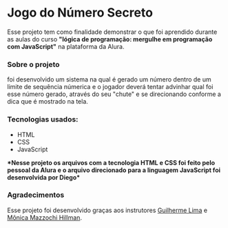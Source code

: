 <h1>Jogo do Número Secreto</h1>

Esse projeto tem como finalidade demonstrar o que foi aprendido durante as aulas do curso <strong>"lógica de programação: mergulhe em programação com JavaScript"</strong> na plataforma da Alura.

<h3>Sobre o projeto</h3>

<p>foi desenvolvido um sistema na qual é gerado um número dentro de um limite de sequência númerica e o jogador deverá tentar advinhar qual foi esse número gerado, através do seu "chute" e se direcionando conforme a dica que é mostrado na tela.

<h3>Tecnologias usados:</h3>

- HTML
- CSS
- JavaScript

<p><strong>*Nesse projeto os arquivos com a tecnologia HTML e CSS foi feito pelo pessoal da Alura e o arquivo direcionado para a linguagem JavaScript foi desenvolvida por Diego*</strong></p>

<h3>Agradecimentos</h3>

Esse projeto foi desenvolvido graças aos instrutores [Guilherme Lima](https://www.linkedin.com/in/guilherme-lima-458925178/) e [Mônica Mazzochi Hillman](https://www.linkedin.com/in/monicamhillman/).

